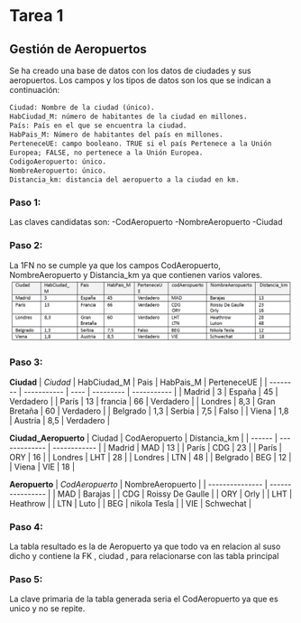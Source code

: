 # Tarea 1
## Gestión de Aeropuertos
Se ha creado una base de datos con los datos de ciudades y sus aeropuertos. Los campos y los tipos de datos son los que se indican a continuación:

    Ciudad: Nombre de la ciudad (único).
    HabCiudad_M: número de habitantes de la ciudad en millones.
    País: País en el que se encuentra la ciudad.
    HabPais_M: Número de habitantes del país en millones.
    PerteneceUE: campo booleano. TRUE si el país Pertenece a la Unión Europea; FALSE, no pertenece a la Unión Europea.
    CodigoAeropuerto: único.
    NombreAeropuerto: único.
    Distancia_km: distancia del aeropuerto a la ciudad en km.
    
### Paso 1: 
   Las claves candidatas son: 
    -CodAeropuerto
    -NombreAeropuerto
    -Ciudad

### Paso 2:
  La 1FN no se cumple ya que los campos CodAeropuerto, NombreAeropuerto y Distancia_km ya que contienen varios valores.
![image](./tabla_1.png)
  
### Paso 3:
  **Ciudad**
  | *Ciudad* | HabCiudad_M | Pais | HabPais_M | PerteneceUE |
  | -------- | ----------- | ---- | --------- | ----------- |
  | Madrid | 3 | España | 45 | Verdadero |
  | París | 13 | francia | 66 | Verdadero |
  | Londres | 8,3 | Gran Bretaña | 60 | Verdadero |
  | Belgrado | 1,3 | Serbia | 7,5 | Falso |
  | Viena | 1,8 | Austria | 8,5 | Verdadero |
  
  **Ciudad_Aeropuerto**
  | Ciudad | CodAeropuerto | Distancia_km |
  | ------ | ------------- | ------------ |
  | Madrid | MAD | 13 |
  | París | CDG | 23 |
  | París | ORY | 16 |
  | Londres | LHT | 28 |
  | Londres | LTN | 48 |
  | Belgrado | BEG | 12 |
  | Viena | VIE | 18 |
  
  **Aeropuerto**
  | *CodAeropuerto* | NombreAeropuerto |
  | --------------- | ---------------- |
  | MAD | Barajas |
  | CDG | Roissy De Gaulle |
  | ORY | Orly |
  | LHT | Heathrow |
  | LTN | Luto |
  | BEG | nikola Tesla |
  | VIE | Schwechat |

### Paso 4:
  La tabla resultado es la de Aeropuerto ya que todo va en relacion al suso dicho y contiene la FK , ciudad , para relacionarse con las tabla principal
    
### Paso 5:
  La clave primaria de la tabla generada seria el CodAeropuerto ya que es unico y no se repite.
